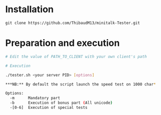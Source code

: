 # Installation

```
git clone https://github.com/ThibaudM13/minitalk-Tester.git
```

# Preparation and execution

```sh
# Edit the value of PATH_TO_CLIENT with your own client's path

# Execution

./tester.sh <your server PID> [options]

***NB:** By default the script launch the speed test on 1000 char*

Options:
  -m      Mandatory part
  -b      Execution of bonus part (All unicode)
  -[0-6]  Execution of special tests
```


